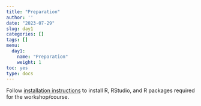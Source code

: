 ```yaml
---
title: "Preparation"
author: ''
date: "2023-07-29"
slug: day1
categories: []
tags: []
menu:
  day1:
    name: "Preparation"
    weight: 1
toc: yes
type: docs
---
```


Follow [installation instructions](https://intro-to-r-mod.netlify.app/days/day1/install/) to install R, RStudio, and R packages required for the workshop/course.









